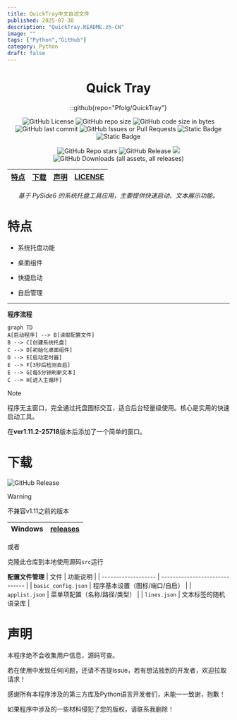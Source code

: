 ```yaml
---
title: QuickTray中文自述文件
published: 2025-07-30
description: "QuickTray.README.zh-CN"
image: ""
tags: ["Python","GitHub"]
category: Python
draft: false
---
```


<div align="center">

# Quick Tray

::github{repo="Pfolg/QuickTray"}


![GitHub License](https://img.shields.io/github/license/Pfolg/QuickTray) ![GitHub repo size](https://img.shields.io/github/repo-size/Pfolg/QuickTray) ![GitHub code size in bytes](https://img.shields.io/github/languages/code-size/Pfolg/QuickTray) ![GitHub last commit](https://img.shields.io/github/last-commit/Pfolg/QuickTray) ![GitHub Issues or Pull Requests](https://img.shields.io/github/issues/Pfolg/QuickTray) ![Static Badge](https://img.shields.io/badge/Windows-blue) ![Static Badge](https://img.shields.io/badge/Python3.11-green)


![GitHub Repo stars](https://img.shields.io/github/stars/Pfolg/QuickTray) ![GitHub Release](https://img.shields.io/github/v/release/Pfolg/QuickTray) <img src="https://visitor-badge.laobi.icu/badge?page_id=Pfolg.QuickTray" /> ![GitHub Downloads (all assets, all releases)](https://img.shields.io/github/downloads/Pfolg/QuickTray/total)

|[特点](#特点) | [下载](#下载) | [声明](#声明) | [LICENSE](https://github.com/Pfolg/QuickTray/blob/QuickTray/LICENSE)|
|:--:|:--:|:--:|:--:|

_基于 PySide6 的系统托盘工具应用，主要提供快速启动、文本展示功能。_

</div>

<!-- ![GitHub language count](https://img.shields.io/github/languages/count/Pfolg/QuickTray) -->

# 特点

+ 系统托盘功能

+ 桌面组件

+ 快捷启动

+ 自启管理

---

**程序流程**

```mermaid
graph TD
A[启动程序] --> B[读取配置文件]
B --> C[创建系统托盘]
C --> D[初始化桌面组件]
D --> E[启动定时器]
E --> F[3秒后检测自启]
E --> G[每5分钟刷新文本]
C --> H[进入主循环]
```

>[!NOTE]
> 程序无主窗口，完全通过托盘图标交互，适合后台轻量级使用。核心是实用的快速启动工具。
>
> 在**ver1.11.2-25718**版本后添加了一个简单的窗口。

# 下载

![GitHub Release](https://img.shields.io/github/v/release/Pfolg/QuickTray)

>[!WARNING]
>  不兼容v1.11之前的版本


| Windows | [releases](https://github.com/Pfolg/QuickTray/releases) |
|:-------:|:-------------------------------------------------------:|

或者

克隆此仓库到本地使用源码`src`运行

**配置文件管理**
| 文件 | 功能说明 |
| ------------------- | ------------------------------ |
| `basic_config.json` | 程序基本设置（图标/端口/自启） |
| `applist.json`      | 菜单项配置（名称/路径/类型） |
| `lines.json`        | 文本标签的随机语录库 |

# 声明

本程序绝不会收集用户信息，源码可查。

若在使用中发现任何问题，还请不吝提Issue，若有想法独到的开发者，欢迎拉取请求！

感谢所有本程序涉及的第三方库及Python语言开发者们，未能一一致谢，抱歉！<!--在后续更新中优化-->

如果程序中涉及的一些材料侵犯了您的版权，请联系我删除！